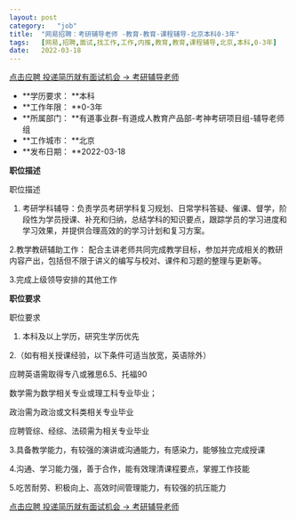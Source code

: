 ```yaml
---
layout:	post
category:	"job"
title:	"网易招聘：考研辅导老师 -教育-教育-课程辅导-北京本科0-3年"
tags:	[网易,招聘,面试,找工作,工作,内推,教育,教育,课程辅导,北京,本科,0-3年]
date:	2022-03-18
---
```


[点击应聘 投递简历就有面试机会 ->  考研辅导老师 ](http://mobile.bole.netease.com/bole/boleDetail?id=38091&employeeId=346f03c3cda5f04c&key=all)



- **学历要求： **本科
- **工作年限： **0-3年
- **所属部门： **有道事业群-有道成人教育产品部-考神考研项目组-辅导老师组
- **工作城市： **北京
- **发布日期： **2022-03-18



**职位描述**

职位描述

1. 考研学科辅导：负责学员考研学科复习规划、日常学科答疑、催课、督学，阶段性为学员授课、补充和归纳，总结学科的知识要点，跟踪学员的学习进度和学习效果，并提供合理高效的的学习计划和复习方案。

2.教学教研辅助工作： 配合主讲老师共同完成教学目标，参加并完成相关的教研内容产出，包括但不限于讲义的编写与校对、课件和习题的整理与更新等。

3.完成上级领导安排的其他工作



**职位要求**

职位要求

1. 本科及以上学历，研究生学历优先

2.（如有相关授课经验，以下条件可适当放宽，英语除外）

应聘英语需取得专八或雅思6.5、托福90

数学需为数学相关专业或理工科专业毕业； 

政治需为政治或文科类相关专业毕业

应聘管综、经综、法硕需为相关专业毕业

3.具备教学能力，有较强的演讲或沟通能力，有感染力，能够独立完成授课

4.沟通、学习能力强，善于合作，能有效理清课程要点，掌握工作技能

5.吃苦耐劳、积极向上、高效时间管理能力，有较强的抗压能力



[点击应聘 投递简历就有面试机会 ->  考研辅导老师 ](http://mobile.bole.netease.com/bole/boleDetail?id=38091&employeeId=346f03c3cda5f04c&key=all)